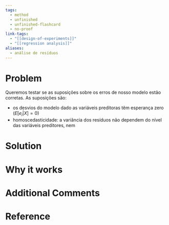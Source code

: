 ```yaml
---
tags:
  - method
  - unfinished
  - unfinished-flashcard
  - no-proof
link-tags:
  - "[[design-of-experiments]]"
  - "[[regression analysis]]"
aliases:
  - análise de resíduos
---
```

# Problem
Queremos testar se as suposições sobre os erros de nosso modelo estão corretas. As suposições são:
* os desvios do modelo dado as variáveis preditoras têm esperança zero ($E[e_i | X] = 0$)
* homoscedasticidade:  a variância dos resíduos não dependem do nível das variáveis preditores, nem 
# Solution


# Why it works


# Additional Comments


# Reference





